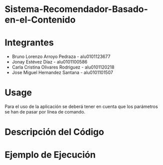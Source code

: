 # Sistema-Recomendador-Basado-en-el-Contenido
# Integrantes
  - Bruno Lorenzo Arroyo Pedraza - alu0101123677
  - Jonay Estévez Díaz - alu0101100586
  - Carla Cristina Olivares Rodriguez - alu0101120218
  - Jose Miguel Hernandez Santana - alu0101101507

# Usage
Para el uso de la aplicación se deberá tener en cuenta que los parámetros se han de pasar por línea de comando. 

# Descripción del Código


# Ejemplo de Ejecución


